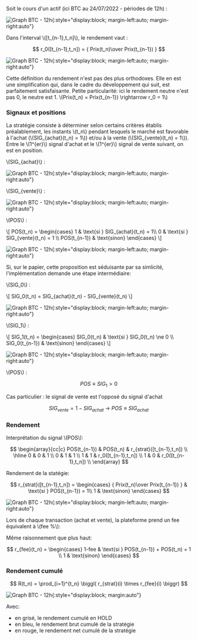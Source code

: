 Soit le cours d'un actif (ici BTC au 24/07/2022 - périodes de 12h) : 
 
 ![Graph BTC - 12h]({{site.url}}/assets/bokeh_plot.png){:style="display:block; margin-left:auto; margin-right:auto"}
 
Dans l'interval \\([t_{n-1},t_n]\\), le rendement vaut :
 
 $$ r_0([t_{n-1},t_n]) = { Prix(t_n)\over Prix(t_{n-1}) } $$
 
![Graph BTC - 12h]({{site.url}}/assets/bokeh_plot-1.png){:style="display:block; margin-left:auto; margin-right:auto"}
 
 Cette définition du rendement n'est pas des plus orthodoxes. Elle en est une simplification qui, dans le cadre du développement qui suit, est parfaitement satisfaisante. Petite particularité: ici le rendement neutre n'est pas 0, le neutre est 1. \\(Prix(t_n) = Prix(t_{n-1}) \rightarrow r_0 = 1\\)
 
 <h3> Signaux et positions </h3>
 
 La stratégie consiste à déterminer selon certains critères établis préalablement, les instants \\(t_n\\) pendant lesquels le marché est favorable à l'achat (\\(SIG_{achat}(t_n) = 1\\)) et/ou à la vente (\\(SIG_{vente}(t_n) = 1\\)). Entre le \\(1^{er}\\) signal d'achat et le \\(1^{er}\\) signal de vente suivant, on est en position.

\\(SIG_{achat}\\) :

![Graph BTC - 12h]({{site.url}}/assets/bokeh_plot-2.png){:style="display:block; margin-left:auto; margin-right:auto"}

\\(SIG_{vente}\\) :

![Graph BTC - 12h]({{site.url}}/assets/bokeh_plot-3.png){:style="display:block; margin-left:auto; margin-right:auto"}

\\(POS\\) :

\\[ POS(t_n) = \begin{cases} 1 & \text{si } SIG_{achat}(t_n) = 1\\\\ 0 & \text{si } SIG_{vente}(t_n) = 1 \\\\ POS(t_{n-1}) & \text{sinon} \end{cases} \\]

![Graph BTC - 12h]({{site.url}}/assets/bokeh_plot-6.png){:style="display:block; margin-left:auto; margin-right:auto"}

Si, sur le papier, cette proposition est séduisante par sa simlicité, l'implémentation demande une étape intermédiaire:

\\(SIG_0\\) :

\\[ SIG_0(t_n) = SIG_{achat}(t_n) - SIG_{vente}(t_n) \\]

![Graph BTC - 12h]({{site.url}}/assets/bokeh_plot-4.png){:style="display:block; margin-left:auto; margin-right:auto"}

\\(SIG_1\\) :

\\[ SIG_1(t_n) = \begin{cases} SIG_0(t_n) & \text{si } SIG_0(t_n) \ne 0 \\\\ SIG_0(t_{n-1}) & \text{sinon} \end{cases} \\]

![Graph BTC - 12h]({{site.url}}/assets/bokeh_plot-5.png){:style="display:block; margin-left:auto; margin-right:auto"}

\\(POS\\) :

$$ POS \equiv SIG_1 > 0 $$

Cas particulier : le signal de vente est l'opposé du signal d'achat

$$ SIG_{vente} = 1 - SIG_{achat} \ \rightarrow\  POS \equiv SIG_{achat} $$

<h3> Rendement </h3>

Interprétation du signal \\(POS\\):

$$
\begin{array}{cc|c}
POS(t_{n-1}) & POS(t_n) & r_{strat}([t_{n-1},t_n]) \\ 
\hline
0 & 0 & 1 \\
0 & 1 & 1 \\
1 & 1 & r_0([t_{n-1},t_n]) \\
1 & 0 & r_0([t_{n-1},t_n]) \\
\end{array}
$$

Rendement de la statégie:

$$ r_{strat}([t_{n-1},t_n]) = \begin{cases} { Prix(t_n)\over Prix(t_{n-1}) } & \text{si } POS(t_{n-1}) = 1\\ 1 & \text{sinon} \end{cases}  $$

![Graph BTC - 12h]({{site.url}}/assets/bokeh_plot-7.png){:style="display:block; margin-left:auto; margin-right:auto"}

Lors de chaque transaction (achat et vente), la plateforme prend un fee équivalent à \\(fee \%\\):

Même raisonnement que plus haut:

$$ r_{fee}(t_n) = \begin{cases} 1-fee & \text{si } POS(t_{n-1}) + POS(t_n) = 1 \\ 1 & \text{sinon} \end{cases} $$

<h3> Rendement cumulé </h3>

$$ R(t_n) = \prod_{i=1}^{t_n} \biggl( r_{strat}(i) \times r_{fee}(i) \biggr) $$


![Graph BTC - 12h]({{site.url}}/assets/bokeh_plot-8.png){:style="display:block; margin:auto"}


Avec:
  * en grisé, le rendement cumulé en HOLD
  * en bleu, le rendement brut cumulé de la stratégie
  * en rouge, le rendement net cumulé de la stratégie 
